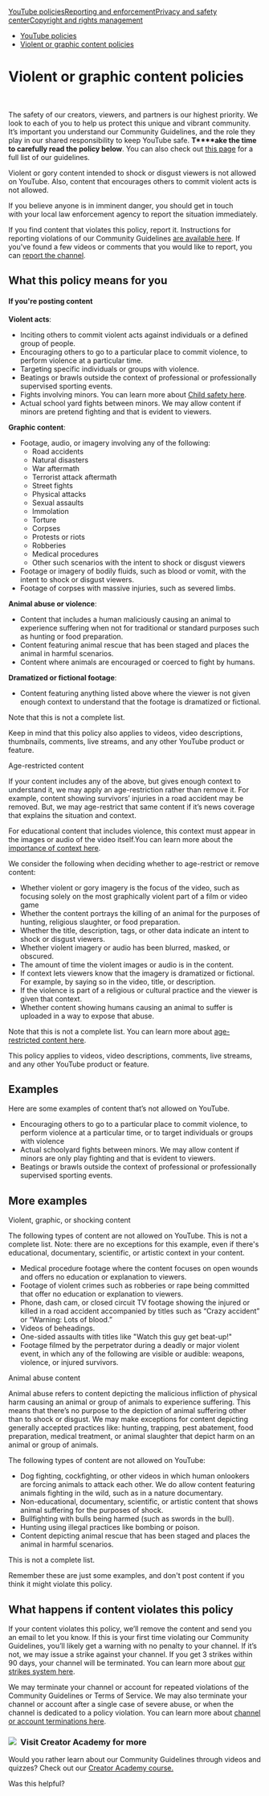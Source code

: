 [YouTube policies](/youtube/topic/2803176?hl=en&ref_topic=6151248,3230811,3256124,)[Reporting and enforcement](/youtube/topic/2803138?hl=en&ref_topic=6151248,3230811,3256124,)[Privacy and safety center](/youtube/topic/2803240?hl=en&ref_topic=6151248,3230811,3256124,)[Copyright and rights management](/youtube/topic/2676339?hl=en&ref_topic=6151248,3230811,3256124,)
    

*   [YouTube policies](/youtube/topic/2803176?hl=en&ref_topic=6151248)
*   [Violent or graphic content policies](/youtube/answer/2802008)

Violent or graphic content policies
===================================

  
 

The safety of our creators, viewers, and partners is our highest priority. We look to each of you to help us protect this unique and vibrant community. It’s important you understand our Community Guidelines, and the role they play in our shared responsibility to keep YouTube safe. **T****ake the time to carefully read the policy below**. You can also check out [this page](/youtube/answer/9288567) for a full list of our guidelines.

Violent or gory content intended to shock or disgust viewers is not allowed on YouTube. Also, content that encourages others to commit violent acts is not allowed.

If you believe anyone is in imminent danger, you should get in touch with your local law enforcement agency to report the situation immediately.

If you find content that violates this policy, report it. Instructions for reporting violations of our Community Guidelines [are available here](https://support.google.com/youtube/answer/2802027). If you've found a few videos or comments that you would like to report, you can [report the channel](https://support.google.com/youtube/answer/2802027#report_channel).

What this policy means for you
------------------------------

#### If you're posting content

**Violent acts**:

*   Inciting others to commit violent acts against individuals or a defined group of people.
*   Encouraging others to go to a particular place to commit violence, to perform violence at a particular time.
*   Targeting specific individuals or groups with violence.
*   Beatings or brawls outside the context of professional or professionally supervised sporting events.
*   Fights involving minors. You can learn more about [Child safety here](/youtube/answer/2801999).
*   Actual school yard fights between minors. We may allow content if minors are pretend fighting and that is evident to viewers.

**Graphic content**: 

*   Footage, audio, or imagery involving any of the following: 
    *   Road accidents
    *   Natural disasters
    *   War aftermath
    *   Terrorist attack aftermath
    *   Street fights
    *   Physical attacks
    *   Sexual assaults
    *   Immolation
    *   Torture
    *   Corpses
    *   Protests or riots
    *   Robberies
    *   Medical procedures 
    *   Other such scenarios with the intent to shock or disgust viewers
*   Footage or imagery of bodily fluids, such as blood or vomit, with the intent to shock or disgust viewers.
*   Footage of corpses with massive injuries, such as severed limbs.

**Animal abuse or violence**: 

*   Content that includes a human maliciously causing an animal to experience suffering when not for traditional or standard purposes such as hunting or food preparation.
*   Content featuring animal rescue that has been staged and places the animal in harmful scenarios.
*   Content where animals are encouraged or coerced to fight by humans.

**Dramatized or fictional footage**:  

*   Content featuring anything listed above where the viewer is not given enough context to understand that the footage is dramatized or fictional.

Note that this is not a complete list. 

Keep in mind that this policy also applies to videos, video descriptions, thumbnails, comments, live streams, and any other YouTube product or feature.

Age-restricted content

If your content includes any of the above, but gives enough context to understand it, we may apply an age-restriction rather than remove it. For example, content showing survivors’ injuries in a road accident may be removed. But, we may age-restrict that same content if it’s news coverage that explains the situation and context.   
  
For educational content that includes violence, this context must appear in the images or audio of the video itself.You can learn more about the [importance of context here](https://support.google.com/youtube/answer/6345162).

We consider the following when deciding whether to age-restrict or remove content:

*   Whether violent or gory imagery is the focus of the video, such as focusing solely on the most graphically violent part of a film or video game
*   Whether the content portrays the killing of an animal for the purposes of hunting, religious slaughter, or food preparation.
*   Whether the title, description, tags, or other data indicate an intent to shock or disgust viewers.
*   Whether violent imagery or audio has been blurred, masked, or obscured.
*   The amount of time the violent images or audio is in the content.
*   If context lets viewers know that the imagery is dramatized or fictional. For example, by saying so in the video, title, or description.
*   If the violence is part of a religious or cultural practice and the viewer is given that context.
*   Whether content showing humans causing an animal to suffer is uploaded in a way to expose that abuse.

Note that this is not a complete list. You can learn more about [age-restricted content here](/youtube/answer/2802167?hl=en). 

This policy applies to videos, video descriptions, comments, live streams, and any other YouTube product or feature.

Examples
--------

Here are some examples of content that’s not allowed on YouTube.

*   Encouraging others to go to a particular place to commit violence, to perform violence at a particular time, or to target individuals or groups with violence
*   Actual schoolyard fights between minors. We may allow content if minors are only play fighting and that is evident to viewers.
*   Beatings or brawls outside the context of professional or professionally supervised sporting events.

More examples 
--------------

Violent, graphic, or shocking content 

The following types of content are not allowed on YouTube. This is not a complete list. Note: there are no exceptions for this example, even if there's educational, documentary, scientific, or artistic context in your content.

*   Medical procedure footage where the content focuses on open wounds and offers no education or explanation to viewers.
*   Footage of violent crimes such as robberies or rape being committed that offer no education or explanation to viewers.
*   Phone, dash cam, or closed circuit TV footage showing the injured or killed in a road accident accompanied by titles such as “Crazy accident” or “Warning: Lots of blood.”
*   Videos of beheadings. 
*   One-sided assaults with titles like "Watch this guy get beat-up!"
*   Footage filmed by the perpetrator during a deadly or major violent event, in which any of the following are visible or audible: weapons, violence, or injured survivors. 

Animal abuse content

Animal abuse refers to content depicting the malicious infliction of physical harm causing an animal or group of animals to experience suffering. This means that there’s no purpose to the depiction of animal suffering other than to shock or disgust. We may make exceptions for content depicting generally accepted practices like: hunting, trapping, pest abatement, food preparation, medical treatment, or animal slaughter that depict harm on an animal or group of animals. 

The following types of content are not allowed on YouTube: 

*   Dog fighting, cockfighting, or other videos in which human onlookers are forcing animals to attack each other. We do allow content featuring animals fighting in the wild, such as in a nature documentary.  
*   Non-educational, documentary, scientific, or artistic content that shows animal suffering for the purposes of shock.
*   Bullfighting with bulls being harmed (such as swords in the bull).
*   Hunting using illegal practices like bombing or poison.
*   Content depicting animal rescue that has been staged and places the animal in harmful scenarios. 

This is not a complete list.

Remember these are just some examples, and don't post content if you think it might violate this policy. 

What happens if content violates this policy
--------------------------------------------

If your content violates this policy, we’ll remove the content and send you an email to let you know. If this is your first time violating our Community Guidelines, you’ll likely get a warning with no penalty to your channel. If it’s not, we may issue a strike against your channel. If you get 3 strikes within 90 days, your channel will be terminated. You can learn more about [our strikes system here](/youtube/answer/2802032).

We may terminate your channel or account for repeated violations of the Community Guidelines or Terms of Service. We may also terminate your channel or account after a single case of severe abuse, or when the channel is dedicated to a policy violation. You can learn more about [channel or account terminations here](/youtube/answer/2802168).

### ![](//www.gstatic.com/images/icons/material/system/1x/video_library_grey600_24dp.png)  Visit Creator Academy for more

Would you rather learn about our Community Guidelines through videos and quizzes? Check out our [Creator Academy course.](https://creatoracademy.youtube.com/page/lesson/policy-violence)

Was this helpful?